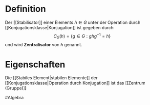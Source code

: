 # Definition
Der [[Stabilisator]] einer Elements $h \in G$ unter der Operation durch [[Konjugationsklasse|Konjugation]] ist gegeben durch
$$C_G(h) = \{g \in G: ghg^{-1} = h\}$$
und wird **Zentralisator** von $h$ genannt.

# Eigenschaften
Die [[Stabiles Element|stabilen Elemente]] der [[Konjugationsklasse|Operation durch Konjugation]] ist das [[Zentrum (Gruppe)]]


#Algebra 

